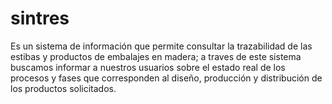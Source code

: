 # sintres
Es un sistema de información que permite consultar la trazabilidad de las estibas y productos de embalajes en madera; a traves de este sistema buscamos informar a nuestros usuarios sobre el estado real de los procesos y fases que corresponden al diseño, producción y distribución de los productos solicitados.
